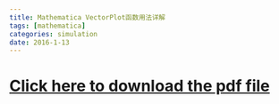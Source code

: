 ```yaml
---
title: Mathematica VectorPlot函数用法详解 
tags: [mathematica]
categories: simulation 
date: 2016-1-13
---
```


# [Click here to download the pdf file](https://qixinbo.files.wordpress.com/2016/01/vectorplot1.pdf)
